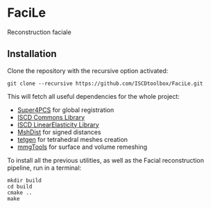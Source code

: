 # FaciLe
Reconstruction faciale

## Installation
Clone the repository with the recursive option activated:
```shell
git clone --recursive https://github.com/ISCDtoolbox/FaciLe.git
```
This will fetch all useful dependencies for the whole project:
* [Super4PCS](https://github.com/nmellado/Super4PCS.git) for global registration
* [ISCD Commons Library](https://github.com/ISCDtoolbox/Commons.git)
* [ISCD LinearElasticity Library](https://github.com/ISCDtoolbox/LinearElasticity.git)
* [MshDist](https://github.com/ISCDtoolbox/Mshdist.git) for signed distances
* [tetgen](https://github.com/ufz/tetgen.git) for tetrahedral meshes creation
* [mmgTools](https://github.com/MmgTools/mmg.git) for surface and volume remeshing

To install all the previous utilities, as well as the Facial reconstruction pipeline, run in a terminal:
```shell
mkdir build
cd build
cmake ..
make
```
